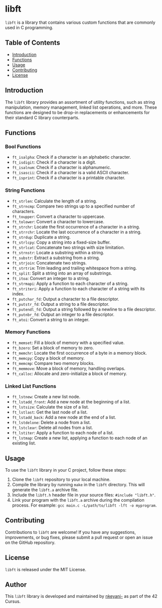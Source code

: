 # libft

`libft` is a library that contains various custom functions that are commonly used in C programming.

## Table of Contents
- [Introduction](#introduction)
- [Functions](#functions)
- [Usage](#usage)
- [Contributing](#contributing)
- [License](#license)

## Introduction

The `libft` library provides an assortment of utility functions, such as string manipulation, memory management, linked list operations, and more. These functions are designed to be drop-in replacements or enhancements for their standard C library counterparts.

## Functions

### Bool Functions

- `ft_isalpha`: Check if a character is an alphabetic character.
- `ft_isdigit`: Check if a character is a digit.
- `ft_isalnum`: Check if a character is alphanumeric.
- `ft_isascii`: Check if a character is a valid ASCII character.
- `ft_isprint`: Check if a character is a printable character.

### String Functions

- `ft_strlen`: Calculate the length of a string.
- `ft_strncmp`: Compare two strings up to a specified number of characters.
- `ft_toupper`: Convert a character to uppercase.
- `ft_tolower`: Convert a character to lowercase.
- `ft_strchr`: Locate the first occurrence of a character in a string.
- `ft_strrchr`: Locate the last occurrence of a character in a string.
- `ft_strdup`: Duplicate a string.
- `ft_strlcpy`: Copy a string into a fixed-size buffer.
- `ft_strlcat`: Concatenate two strings with size limitation.
- `ft_strnstr`: Locate a substring within a string.
- `ft_substr`: Extract a substring from a string.
- `ft_strjoin`: Concatenate two strings.
- `ft_strtrim`: Trim leading and trailing whitespace from a string.
- `ft_split`: Split a string into an array of substrings.
- `ft_itoa`: Convert an integer to a string.
- `ft_strmapi`: Apply a function to each character of a string.
- `ft_striteri`: Apply a function to each character of a string with its index.
- `ft_putchar_fd`: Output a character to a file descriptor.
- `ft_putstr_fd`: Output a string to a file descriptor.
- `ft_putendl_fd`: Output a string followed by a newline to a file descriptor.
- `ft_putnbr_fd`: Output an integer to a file descriptor.
- `ft_atoi`: Convert a string to an integer.

### Memory Functions

- `ft_memset`: Fill a block of memory with a specified value.
- `ft_bzero`: Set a block of memory to zero.
- `ft_memchr`: Locate the first occurrence of a byte in a memory block.
- `ft_memcpy`: Copy a block of memory.
- `ft_memcmp`: Compare two memory blocks.
- `ft_memmove`: Move a block of memory, handling overlaps.
- `ft_calloc`: Allocate and zero-initialize a block of memory.

### Linked List Functions

- `ft_lstnew`: Create a new list node.
- `ft_lstadd_front`: Add a new node at the beginning of a list.
- `ft_lstsize`: Calculate the size of a list.
- `ft_lstlast`: Get the last node of a list.
- `ft_lstadd_back`: Add a new node at the end of a list.
- `ft_lstdelone`: Delete a node from a list.
- `ft_lstclear`: Delete all nodes from a list.
- `ft_lstiter`: Apply a function to each node of a list.
- `ft_lstmap`: Create a new list, applying a function to each node of an existing list.

## Usage

To use the `libft` library in your C project, follow these steps:

1. Clone the `libft` repository to your local machine.
2. Compile the library by running `make` in the `libft` directory. This will generate the `libft.a` archive file.
3. Include the `libft.h` header file in your source files: `#include "libft.h"`.
4. Link your program with the `libft.a` archive during the compilation process. For example: `gcc main.c -L/path/to/libft -lft -o myprogram`.

## Contributing

Contributions to `libft` are welcome! If you have any suggestions, improvements, or bug fixes, please submit a pull request or open an issue on the GitHub repository.

## License

`libft` is released under the MIT License. 

## Author

This `libft` library is developed and maintained by [nkeyani-](https://github.com/navid-ka/) as part of the 42 Cursus.
